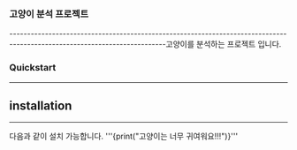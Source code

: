 ### 고양이 분석 프로젝트
--------------------------------------------------------------------------------------------------------------------------고양이를 분석하는 프로젝트 입니다.
### Quickstart
-------------------------------------------------------------------------------------------------------------------------
## installation
-------------------------------------------------------------------------------------------------------------------------
다음과 같이 설치 가능합니다.
'''{print("고양이는 너무 귀여워요!!!")}'''
